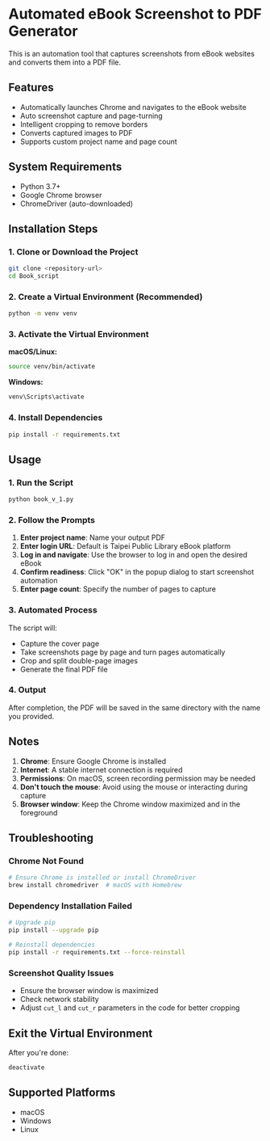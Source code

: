 # Automated eBook Screenshot to PDF Generator

This is an automation tool that captures screenshots from eBook websites and converts them into a PDF file.

## Features

- Automatically launches Chrome and navigates to the eBook website
- Auto screenshot capture and page-turning
- Intelligent cropping to remove borders
- Converts captured images to PDF
- Supports custom project name and page count

## System Requirements

- Python 3.7+
- Google Chrome browser
- ChromeDriver (auto-downloaded)

## Installation Steps

### 1. Clone or Download the Project
```bash
git clone <repository-url>
cd Book_script
```

### 2. Create a Virtual Environment (Recommended)
```bash
python -m venv venv
```

### 3. Activate the Virtual Environment
**macOS/Linux:**
```bash
source venv/bin/activate
```

**Windows:**
```bash
venv\Scripts\activate
```

### 4. Install Dependencies
```bash
pip install -r requirements.txt
```

## Usage

### 1. Run the Script
```bash
python book_v_1.py
```

### 2. Follow the Prompts

1. **Enter project name**: Name your output PDF
2. **Enter login URL**: Default is Taipei Public Library eBook platform
3. **Log in and navigate**: Use the browser to log in and open the desired eBook
4. **Confirm readiness**: Click "OK" in the popup dialog to start screenshot automation
5. **Enter page count**: Specify the number of pages to capture

### 3. Automated Process

The script will:
- Capture the cover page
- Take screenshots page by page and turn pages automatically
- Crop and split double-page images
- Generate the final PDF file

### 4. Output

After completion, the PDF will be saved in the same directory with the name you provided.

## Notes

1. **Chrome**: Ensure Google Chrome is installed
2. **Internet**: A stable internet connection is required
3. **Permissions**: On macOS, screen recording permission may be needed
4. **Don't touch the mouse**: Avoid using the mouse or interacting during capture
5. **Browser window**: Keep the Chrome window maximized and in the foreground

## Troubleshooting

### Chrome Not Found
```bash
# Ensure Chrome is installed or install ChromeDriver
brew install chromedriver  # macOS with Homebrew
```

### Dependency Installation Failed
```bash
# Upgrade pip
pip install --upgrade pip

# Reinstall dependencies
pip install -r requirements.txt --force-reinstall
```

### Screenshot Quality Issues
- Ensure the browser window is maximized
- Check network stability
- Adjust `cut_l` and `cut_r` parameters in the code for better cropping

## Exit the Virtual Environment

After you're done:
```bash
deactivate
```

## Supported Platforms

- macOS
- Windows
- Linux
